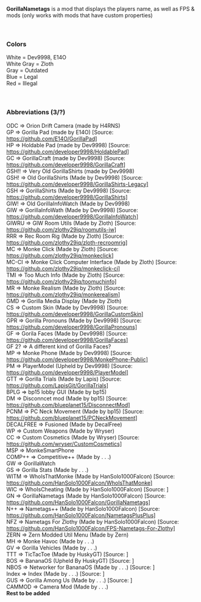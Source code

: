 **GorillaNametags** is a mod that displays the players name, as well as FPS & mods (only works with mods that have custom properties)<br>
<br>
<br>
### Colors<br>
White = Dev9998, E14O<br>
White Gray = Zloth<br>
Gray = Outdated<br>
Blue = Legal<br>
Red = Illegal<br>
<br>
<br>
### Abbreviations (3/?)<br>
ODC       => Orion Drift Camera (made by H4RNS)<br>
GP        => Gorilla Pad (made by E14O) [Source: https://github.com/E14O/GorillaPad]<br>
HP        => Holdable Pad (made by Dev9998) [Source: https://github.com/developer9998/HoldablePad]<br>
GC        => GorillaCraft (made by Dev9998) [Source: https://github.com/developer9998/GorillaCraft]<br>
GSH!!     => Very Old GorillaShirts (made by Dev9998)<br>
GSH!      => Old GorillaShirts (Made by Dev9998) [Source: https://github.com/developer9998/GorillaShirts-Legacy]<br>
GSH       => GorillaShirts (Made by Dev9998) [Source: https://github.com/developer9998/GorillaShirts]<br>
GIW!      => Old GorillaInfoWatch (Made by Dev9998)<br>
GIW       => GorillaInfoWath (Made by Dev9998) [Source: https://github.com/developer9998/GorillaInfoWatch]<br>
GIWRU     => GIW Room Utils (Made by Zloth) [Source: https://github.com/zlothy29iq/roomutils-iw]<br>
RRR       => Rec Room Rig (Made by Zloth) [Source: https://github.com/zlothy29iq/zloth-recroomrig]<br>
MC        => Monke Click (Made by Zloth) [Source: https://github.com/zlothy29iq/monkeclick]<br>
MC-CI     => Monke Click Computer Interface (Made by Zloth) [Source: https://github.com/zlothy29iq/monkeclick-ci]<br>
TMI       => Too Much Info (Made by Zloth) [Source: https://github.com/zlothy29iq/toomuchinfo]<br>
MR        => Monke Realism (Made by Zloth) [Source: https://github.com/zlothy29iq/monkerealism]<br>
GMD       => Gorilla Media Display (Made by Zloth)<br>
CS        => Custom Skin (Made by Dev9998) [Source: https://github.com/developer9998/GorillaCustomSkin]<br>
GPR       => Gorilla Pronouns (Made by Dev9998) [Source: https://github.com/developer9998/GorillaPronouns]<br>
GF        => Gorila Faces (Made by Dev9998) [Source: https://github.com/developer9998/GorillaFaces]<br>
GF 2?     => A different kind of Gorilla Faces?<br>
MP        => Monke Phone (Made by Dev9998) [Source: https://github.com/developer9998/MonkePhone-Public]<br>
PM        => PlayerModel (Upheld by Dev9998) [Source: https://github.com/developer9998/PlayerModel]<br>
GTT       => Gorilla Trials (Made by Lapis) [Source: https://github.com/LapisGit/GorillaTrials]<br>
BPLG      => bp15 lobby GUI (Made by bp15)<br>
DM        => Disconncet mod (Made by bp15) [Source: https://github.com/blueplanet15/DisconnectMod]<br>
PCNM      => PC Neck Movement (Made by bp15) [Source: https://github.com/blueplanet15/PCNeckMovement]<br>
DECALFREE => Fusioned (Made by DecalFree)<br>
WP        => Custom Weapons (Made by Wryser)<br>
CC        => Custom Cosmetics (Made by Wryser) [Source: https://github.com/wryser/CustomCosmetics]<br>
MSP       => MonkeSmartPhone<br>
COMP++    => Competitive++ (Made by . . .)<br>
GW        => GorillaWatch<br>
GS        => Gorilla Stats (Made by . . .)<br>
WITM      => WhoIsThatMonke (Made by HanSolo1000Falcon) [Source: https://github.com/HanSolo1000Falcon/WhoIsThatMonke]<br>
WIC       => WhoIsCheating (Made by HanSolo1000Falcon) [Source: ]<br>
GN        => GorillaNametags (Made by HanSolo1000Falcon) [Source: https://github.com/HanSolo1000Falcon/GorillaNametags]<br>
N++       => Nametags++ (Made by HanSolo1000Falcon) [Source: https://github.com/HanSolo1000Falcon/NametagsPlusPlus]<br>
NFZ       => Nametags For Zlothy (Made by HanSolo1000Falcon) [Source: https://github.com/HanSolo1000Falcon/FPS-Nametags-For-Zlothy]<br>
ZERN      => Zern Modded Util Menu (Made by Zern)<br>
MH        => Monke Havoc (Made by . . .)<br>
GV        => Gorilla Vehicles (Made by . . .)<br>
TTT       => TicTacToe (Made by HuskyGT) [Source: ]<br>
BOS       => BananaOS (Upheld By HuskyGT) [Source: ]<br>
NBOS      => Networker for BananaOS (Made by . . .) [Source: ]<br>
Index     => Index (Made by . . .) [Source: ]<br>
GUS       => Gorilla Among Us (Made by . . .) [Source: ]<br>
CAMMOD    => Camera Mod (Made by . . .)<br>
**Rest to be added**
